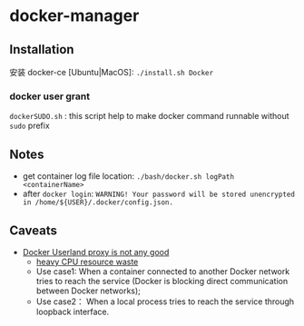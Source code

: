# docker-manager

## Installation

安装 docker-ce [Ubuntu|MacOS]: `./install.sh Docker`


### docker user grant

`dockerSUDO.sh` :
this script help to make docker command runnable without `sudo` prefix

## Notes

- get container log file location: `./bash/docker.sh logPath <containerName>`
- after `docker login`: `WARNING! Your password will be stored unencrypted in /home/${USER}/.docker/config.json.`


## Caveats
- [Docker Userland proxy is not any good](https://github.com/moby/moby/issues/14856)
    - [heavy CPU resource waste](https://franckpachot.medium.com/high-cpu-usage-in-docker-proxy-with-chatty-database-application-disable-userland-proxy-415ffa064955)
    - Use case1: When a container connected to another Docker network tries to reach the service (Docker is blocking direct communication between Docker networks);
    - Use case2： When a local process tries to reach the service through loopback interface.
